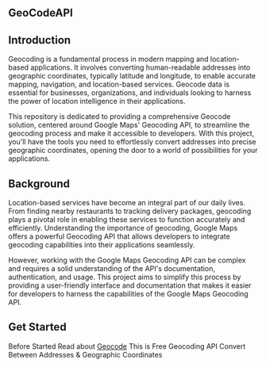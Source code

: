## GeoCodeAPI

## Introduction

Geocoding is a fundamental process in modern mapping and location-based applications. It involves converting human-readable addresses into geographic coordinates, typically latitude and longitude, to enable accurate mapping, navigation, and location-based services. Geocode data is essential for businesses, organizations, and individuals looking to harness the power of location intelligence in their applications.

This repository is dedicated to providing a comprehensive Geocode solution, centered around Google Maps' Geocoding API, to streamline the geocoding process and make it accessible to developers. With this project, you'll have the tools you need to effortlessly convert addresses into precise geographic coordinates, opening the door to a world of possibilities for your applications.

## Background 

Location-based services have become an integral part of our daily lives. From finding nearby restaurants to tracking delivery packages, geocoding plays a pivotal role in enabling these services to function accurately and efficiently. Understanding the importance of geocoding, Google Maps offers a powerful Geocoding API that allows developers to integrate geocoding capabilities into their applications seamlessly.

However, working with the Google Maps Geocoding API can be complex and requires a solid understanding of the API's documentation, authentication, and usage. This project aims to simplify this process by providing a user-friendly interface and documentation that makes it easier for developers to harness the capabilities of the Google Maps Geocoding API.

## Get Started 

Before Started Read about [Geocode](https://geocode.maps.co/) This is Free Geocoding API 
Convert Between Addresses & Geographic Coordinates

